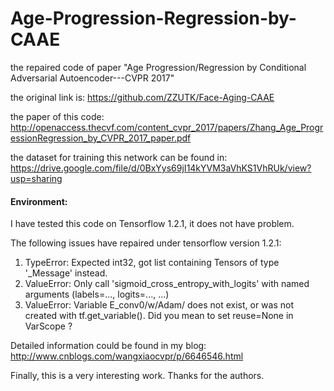 # Age-Progression-Regression-by-CAAE

the repaired code of paper "Age Progression/Regression by Conditional Adversarial Autoencoder---CVPR 2017"

the original link is: https://github.com/ZZUTK/Face-Aging-CAAE 

the paper of this code: http://openaccess.thecvf.com/content_cvpr_2017/papers/Zhang_Age_ProgressionRegression_by_CVPR_2017_paper.pdf 

the dataset for training this network can be found in: https://drive.google.com/file/d/0BxYys69jI14kYVM3aVhKS1VhRUk/view?usp=sharing


#### Environment: 
I have tested this code on Tensorflow 1.2.1, it does not have problem. 

The following issues have repaired under tensorflow version 1.2.1: 
  1. TypeError: Expected int32, got list containing Tensors of type '_Message' instead. 
  2. ValueError: Only call 'sigmoid_cross_entropy_with_logits' with named arguments (labels=..., logits=..., ...) 
  3. ValueError: Variable E_conv0/w/Adam/ does not exist, or was not created with tf.get_variable(). Did you mean to set reuse=None in VarScope ? 

  Detailed information could be found in my blog: http://www.cnblogs.com/wangxiaocvpr/p/6646546.html 

Finally, this is a very interesting work. Thanks for the authors. 
